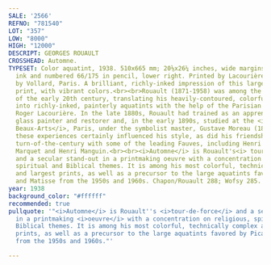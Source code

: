 ```yaml
---
SALE: '2566'
REFNO: "781540"
LOT: "357"
LOW: "8000"
HIGH: "12000"
DESCRIPT: GEORGES ROUAULT
CROSSHEAD: Automne.
TYPESET: Color aquatint, 1938. 510x665 mm; 20⅛x26¼ inches, wide margins. Signed in
  ink and numbered 66/175 in pencil, lower right. Printed by Lacourière, Paris. Published
  by Vollard, Paris. A brilliant, richly-inked impression of this large important
  print, with vibrant colors.<br><br>Rouault (1871-1958) was among the foremost printmakers
  of the early 20th century, translating his heavily-contoured, colorful paintings
  into richly-inked, painterly aquatints with the help of the Parisian master-printer,
  Roger Lacourière. In the late 1880s, Rouault had trained as an apprentice with a
  glass painter and restorer and, in the early 1890s, studied at the <i>École des
  Beaux-Arts</i>, Paris, under the symbolist master, Gustave Moreau (1826-1898). Both
  these experiences certainly influenced his style, as did his friendships at the
  turn-of-the-century with some of the leading Fauves, including Henri Matisse, Albert
  Marquet and Henri Manguin.<br><br><i>Automne</i> is Rouault's<i> tour-de-force</i>
  and a secular stand-out in a printmaking oeuvre with a concentration on religious,
  spiritual and Biblical themes. It is among his most colorful, technically complex
  and largest prints, as well as a precursor to the large aquatints favored by Picasso
  and Matisse from the 1950s and 1960s. Chapon/Rouault 288; Wofsy 285.
year: 1938
background_color: "#ffffff"
recommended: true
pullquote: '"<i>Automne</i> is Rouault''s <i>tour-de-force</i> and a secular stand-out
  in a printmaking <i>oeuvre</i> with a concentration on religious, spiritual and
  Biblical themes. It is among his most colorful, technically complex and largest
  prints, as well as a precursor to the large aquatints favored by Picasso and Matisse
  from the 1950s and 1960s."'

---
```

